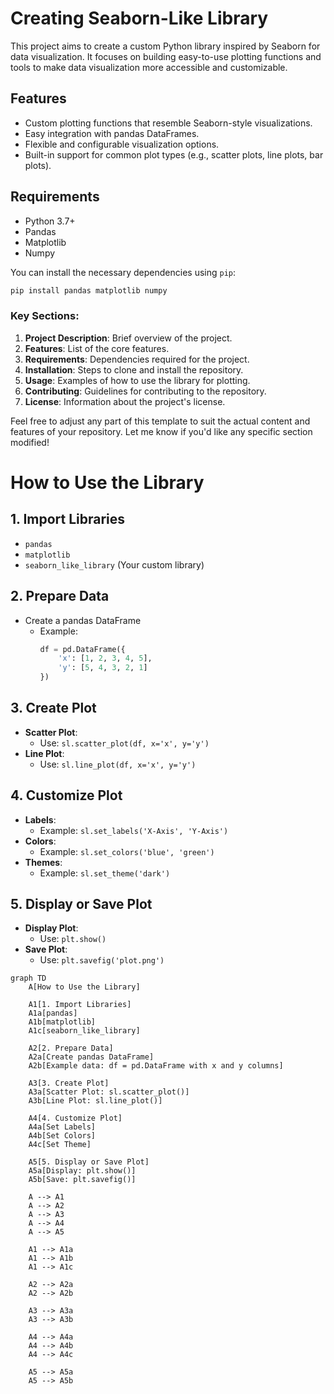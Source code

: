 # Creating Seaborn-Like Library

This project aims to create a custom Python library inspired by Seaborn for data visualization. It focuses on building easy-to-use plotting functions and tools to make data visualization more accessible and customizable.

## Features

- Custom plotting functions that resemble Seaborn-style visualizations.
- Easy integration with pandas DataFrames.
- Flexible and configurable visualization options.
- Built-in support for common plot types (e.g., scatter plots, line plots, bar plots).

## Requirements

- Python 3.7+
- Pandas
- Matplotlib
- Numpy

You can install the necessary dependencies using `pip`:

```bash
pip install pandas matplotlib numpy
```

### Key Sections:
1. **Project Description**: Brief overview of the project.
2. **Features**: List of the core features.
3. **Requirements**: Dependencies required for the project.
4. **Installation**: Steps to clone and install the repository.
5. **Usage**: Examples of how to use the library for plotting.
6. **Contributing**: Guidelines for contributing to the repository.
7. **License**: Information about the project's license.

Feel free to adjust any part of this template to suit the actual content and features of your repository. Let me know if you'd like any specific section modified!

# How to Use the Library

## 1. Import Libraries
- `pandas`
- `matplotlib`
- `seaborn_like_library` (Your custom library)

## 2. Prepare Data
- Create a pandas DataFrame
  - Example:
    ```python
    df = pd.DataFrame({
        'x': [1, 2, 3, 4, 5],
        'y': [5, 4, 3, 2, 1]
    })
    ```

## 3. Create Plot
- **Scatter Plot**:
  - Use: `sl.scatter_plot(df, x='x', y='y')`
- **Line Plot**:
  - Use: `sl.line_plot(df, x='x', y='y')`

## 4. Customize Plot
- **Labels**:
  - Example: `sl.set_labels('X-Axis', 'Y-Axis')`
- **Colors**:
  - Example: `sl.set_colors('blue', 'green')`
- **Themes**:
  - Example: `sl.set_theme('dark')`

## 5. Display or Save Plot
- **Display Plot**:
  - Use: `plt.show()`
- **Save Plot**:
  - Use: `plt.savefig('plot.png')`
    

```mermaid
graph TD
    A[How to Use the Library]
    
    A1[1. Import Libraries]
    A1a[pandas]
    A1b[matplotlib]
    A1c[seaborn_like_library]

    A2[2. Prepare Data]
    A2a[Create pandas DataFrame]
    A2b[Example data: df = pd.DataFrame with x and y columns]
    
    A3[3. Create Plot]
    A3a[Scatter Plot: sl.scatter_plot()]
    A3b[Line Plot: sl.line_plot()]
    
    A4[4. Customize Plot]
    A4a[Set Labels]
    A4b[Set Colors]
    A4c[Set Theme]
    
    A5[5. Display or Save Plot]
    A5a[Display: plt.show()]
    A5b[Save: plt.savefig()]

    A --> A1
    A --> A2
    A --> A3
    A --> A4
    A --> A5

    A1 --> A1a
    A1 --> A1b
    A1 --> A1c
    
    A2 --> A2a
    A2 --> A2b
    
    A3 --> A3a
    A3 --> A3b
    
    A4 --> A4a
    A4 --> A4b
    A4 --> A4c
    
    A5 --> A5a
    A5 --> A5b
